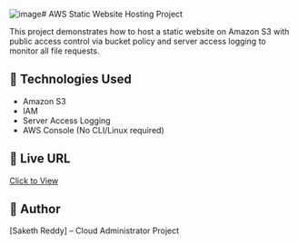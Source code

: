 ![image](https://github.com/user-attachments/assets/61f2f5e5-8c44-458c-ab6c-2ea24c97aef2)# AWS Static Website Hosting Project

This project demonstrates how to host a static website on Amazon S3 with public access control via bucket policy and server access logging to monitor all file requests.

## 🔧 Technologies Used
- Amazon S3
- IAM 
- Server Access Logging
- AWS Console (No CLI/Linux required)

## 📸 Live URL
[Click to View](https://indexbucket321.s3.ap-south-1.amazonaws.com/index.html)

## 🪪 Author
[Saketh Reddy] – Cloud Administrator Project

